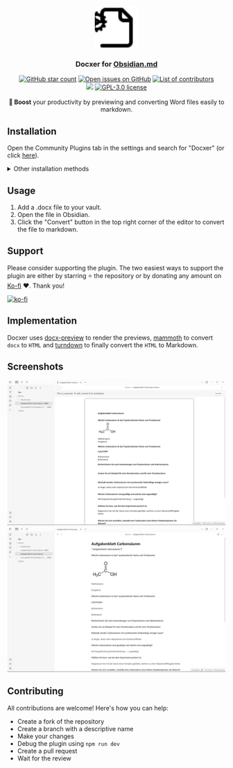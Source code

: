 <h3 align="center">
    <picture>
        <source media="(prefers-color-scheme: dark)" srcset="./assets/logo-dark.svg">
        <img alt="Logo" src="./assets/logo-light.svg" width="100">
    </picture><br/><br/>
	Docxer for <a href="https://obsidian.md">Obsidian.md</a>
</h3>

<p align="center">
    <a href="https://github.com/Developer-Mike/obsidian-docxer/stargazers"><img src="https://img.shields.io/github/stars/Developer-Mike/obsidian-docxer?colorA=363a4f&colorB=e0ac00&style=for-the-badge" alt="GitHub star count"></a>
    <a href="https://github.com/Developer-Mike/obsidian-docxer/issues"><img src="https://img.shields.io/github/issues/Developer-Mike/obsidian-docxer?colorA=363a4f&colorB=e93147&style=for-the-badge" alt="Open issues on GitHub"></a>
    <a href="https://github.com/Developer-Mike/obsidian-docxer/contributors"><img src="https://img.shields.io/github/contributors/Developer-Mike/obsidian-docxer?colorA=363a4f&colorB=08b94e&style=for-the-badge" alt="List of contributors"></a>
    <br/>
	<a href="https://obsidian.md/plugins?id=docxer"><img src="https://img.shields.io/endpoint?url=https://scambier.xyz/obsidian-endpoints/docxer.json&style=for-the-badge&colorA=363a4f&colorB=d53984"/></a>
    <a href="./LICENSE"><img src="https://img.shields.io/static/v1.svg?style=for-the-badge&label=License&message=GPL-3.0&colorA=363a4f&colorB=b7bdf8" alt="GPL-3.0 license"/></a>
    <br/><br/>
    <b>🚀 Boost</b> your productivity by previewing and converting Word files easily to markdown.
</p>

## Installation
Open the Community Plugins tab in the settings and search for "Docxer" (or click [here](https://obsidian.md/plugins?id=docxer)).

<details>
    <summary>Other installation methods</summary>
    <br/>
    <ul>
        <li>Install it using <a href="https://github.com/TfTHacker/obsidian42-brat">BRAT</a></li>
        <li>Manual folder creation
            <ol>
                <li>Create a folder named <code>obsidian-docxer</code> in your vault's plugins folder (<code>&lt;vault&gt;/.obsidian/plugins/</code>).</li>
                <li>Download <code>main.js</code>, <code>styles.css</code> and <code>manifest.json</code> from the latest release and put them in the <code>obsidian-docxer</code> folder.</li>
                <li>Enable the plugin in Settings -> Community plugins -> Installed plugins</li>
            </ol>
        </li>
    </ul>
</details>

## Usage
1. Add a .docx file to your vault.
2. Open the file in Obsidian.
3. Click the "Convert" button in the top right corner of the editor to convert the file to markdown.

## Support
Please consider supporting the plugin. The two easiest ways to support the plugin are either by starring ⭐ the repository or by donating any amount on [Ko-fi](https://ko-fi.com/X8X27IA08) ❤️. Thank you!

[![ko-fi](https://ko-fi.com/img/githubbutton_sm.svg)](https://ko-fi.com/X8X27IA08)

## Implementation
Docxer uses [docx-preview](https://www.npmjs.com/package/docx-preview) to render the previews, [mammoth](https://www.npmjs.com/package/mammoth) to convert `docx` to `HTML` and [turndown](https://www.npmjs.com/package/turndown) to finally convert the `HTML` to Markdown.

## Screenshots
![Docx Preview](assets/docx-preview.png)
![Converted File](assets/converted-file.png)

## Contributing
All contributions are welcome! Here's how you can help:
- Create a fork of the repository
- Create a branch with a descriptive name
- Make your changes
- Debug the plugin using `npm run dev`
- Create a pull request
- Wait for the review
